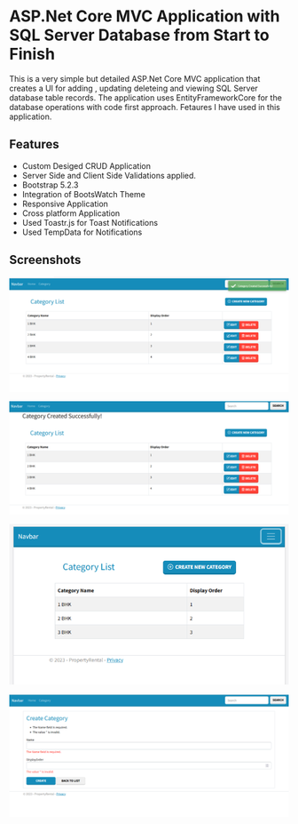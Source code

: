 
# ASP.Net Core MVC Application with SQL Server Database from Start to Finish

This is a very simple but detailed ASP.Net Core MVC application that creates a UI for adding , updating deleteing and viewing SQL Server database table records. The application uses EntityFrameworkCore for the database operations with code first approach. Fetaures I have used in this application.



## Features

- Custom Desiged CRUD Application 
- Server Side and Client Side Validations applied.
- Bootstrap 5.2.3
- Integration of BootsWatch Theme
- Responsive Application
- Cross platform Application
- Used Toastr.js for Toast Notifications
- Used TempData for Notifications



## Screenshots

![App Screenshot](/screenshots/page11.png)


![App Screenshot](/screenshots/page10.png)


![App Screenshot](/screenshots/page5.png)


![App Screenshot](/screenshots/page2.png)

